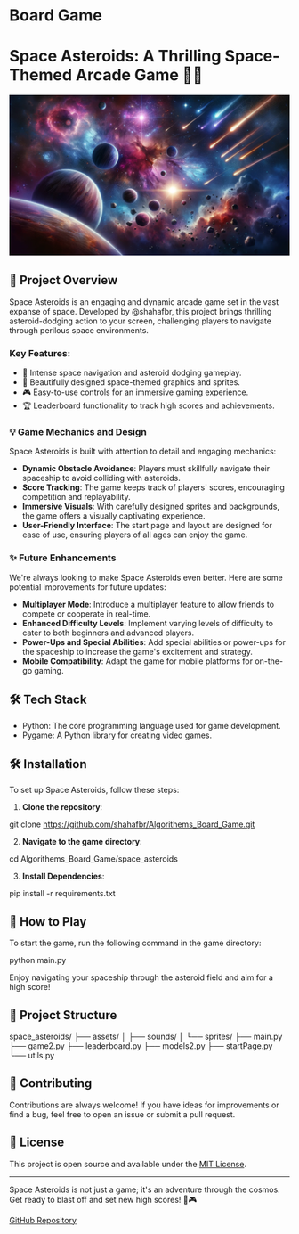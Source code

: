 # Board Game

# Space Asteroids: A Thrilling Space-Themed Arcade Game 🚀🌌

![Space Asteroids Logo](https://github.com/shahafbr/Algorithems_Board_Game/raw/main/space_asteroids/assets/sprites/space.png)

## 🌟 Project Overview
Space Asteroids is an engaging and dynamic arcade game set in the vast expanse of space. Developed by @shahafbr, this project brings thrilling asteroid-dodging action to your screen, challenging players to navigate through perilous space environments.

### Key Features:
- 🚀 Intense space navigation and asteroid dodging gameplay.
- 🌠 Beautifully designed space-themed graphics and sprites.
- 🎮 Easy-to-use controls for an immersive gaming experience.
- 🏆 Leaderboard functionality to track high scores and achievements.

### 💡 Game Mechanics and Design
Space Asteroids is built with attention to detail and engaging mechanics:

- **Dynamic Obstacle Avoidance**: Players must skillfully navigate their spaceship to avoid colliding with asteroids.
- **Score Tracking**: The game keeps track of players' scores, encouraging competition and replayability.
- **Immersive Visuals**: With carefully designed sprites and backgrounds, the game offers a visually captivating experience.
- **User-Friendly Interface**: The start page and layout are designed for ease of use, ensuring players of all ages can enjoy the game.

### ✨ Future Enhancements
We're always looking to make Space Asteroids even better. Here are some potential improvements for future updates:

- **Multiplayer Mode**: Introduce a multiplayer feature to allow friends to compete or cooperate in real-time.
- **Enhanced Difficulty Levels**: Implement varying levels of difficulty to cater to both beginners and advanced players.
- **Power-Ups and Special Abilities**: Add special abilities or power-ups for the spaceship to increase the game's excitement and strategy.
- **Mobile Compatibility**: Adapt the game for mobile platforms for on-the-go gaming.

## 🛠 Tech Stack
- Python: The core programming language used for game development.
- Pygame: A Python library for creating video games.

## 🛠 Installation
To set up Space Asteroids, follow these steps:

1. **Clone the repository**:

git clone https://github.com/shahafbr/Algorithems_Board_Game.git

2. **Navigate to the game directory**:

cd Algorithems_Board_Game/space_asteroids

3. **Install Dependencies**:

pip install -r requirements.txt


## 🚀 How to Play
To start the game, run the following command in the game directory:

python main.py

Enjoy navigating your spaceship through the asteroid field and aim for a high score!

## 📁 Project Structure

space_asteroids/
├── assets/
│ ├── sounds/
│ └── sprites/
├── main.py
├── game2.py
├── leaderboard.py
├── models2.py
├── startPage.py
└── utils.py


## 👥 Contributing
Contributions are always welcome! If you have ideas for improvements or find a bug, feel free to open an issue or submit a pull request.

## 📄 License
This project is open source and available under the [MIT License](https://github.com/shahafbr/Algorithems_Board_Game/blob/main/LICENSE).

---

Space Asteroids is not just a game; it's an adventure through the cosmos. Get ready to blast off and set new high scores! 🌠🎮

[GitHub Repository](https://github.com/shahafbr/Algorithems_Board_Game)



